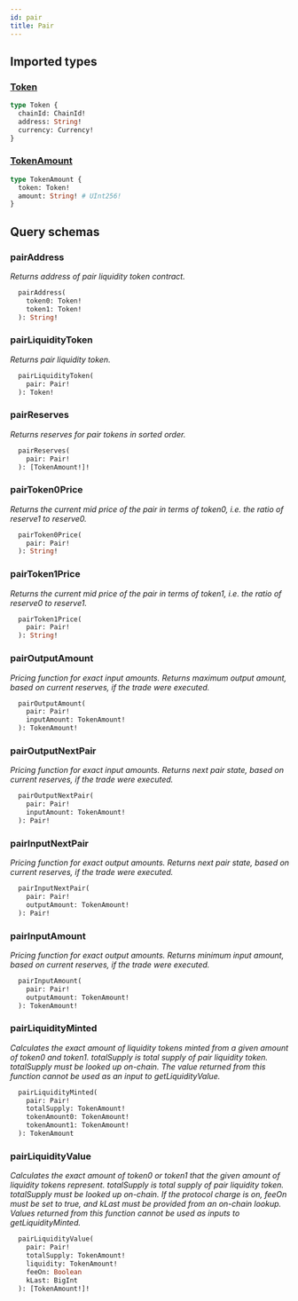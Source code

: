 ```yaml
---
id: pair
title: Pair
---
```


## Imported types

### [Token](/uniswapv2/common-types#token)

```graphql
type Token {
  chainId: ChainId!
  address: String!
  currency: Currency!
}
```

### [TokenAmount](/uniswapv2/common-types#tokenamount)

```graphql
type TokenAmount {
  token: Token!
  amount: String! # UInt256!
}
```

## Query schemas

### pairAddress

_Returns address of pair liquidity token contract._

```graphql
  pairAddress(
    token0: Token!
    token1: Token!
  ): String!
```

### pairLiquidityToken

_Returns pair liquidity token._

```graphql
  pairLiquidityToken(
    pair: Pair!
  ): Token!
```

### pairReserves

_Returns reserves for pair tokens in sorted order._

```graphql
  pairReserves(
    pair: Pair!
  ): [TokenAmount!]!
```

### pairToken0Price

_Returns the current mid price of the pair in terms of token0, i.e. the ratio of reserve1 to reserve0._

```graphql
  pairToken0Price(
    pair: Pair!
  ): String!
```

### pairToken1Price

_Returns the current mid price of the pair in terms of token1, i.e. the ratio of reserve0 to reserve1._

```graphql
  pairToken1Price(
    pair: Pair!
  ): String!
```

### pairOutputAmount

_Pricing function for exact input amounts. Returns maximum output amount, based on current reserves, if the trade were executed._

```graphql
  pairOutputAmount(
    pair: Pair!
    inputAmount: TokenAmount!
  ): TokenAmount!
```

### pairOutputNextPair

_Pricing function for exact input amounts. Returns next pair state, based on current reserves, if the trade were executed._

```graphql
  pairOutputNextPair(
    pair: Pair!
    inputAmount: TokenAmount!
  ): Pair!
```

### pairInputNextPair

_Pricing function for exact output amounts. Returns next pair state, based on current reserves, if the trade were executed._

```graphql
  pairInputNextPair(
    pair: Pair!
    outputAmount: TokenAmount!
  ): Pair!
```

### pairInputAmount

_Pricing function for exact output amounts. Returns minimum input amount, based on current reserves, if the trade were executed._

```graphql
  pairInputAmount(
    pair: Pair!
    outputAmount: TokenAmount!
  ): TokenAmount!
```

### pairLiquidityMinted

_Calculates the exact amount of liquidity tokens minted from a given amount of token0 and token1._
_totalSupply is total supply of pair liquidity token._
_totalSupply must be looked up on-chain._
_The value returned from this function cannot be used as an input to getLiquidityValue._

```graphql
  pairLiquidityMinted(
    pair: Pair!
    totalSupply: TokenAmount!
    tokenAmount0: TokenAmount!
    tokenAmount1: TokenAmount!
  ): TokenAmount
```

### pairLiquidityValue

_Calculates the exact amount of token0 or token1 that the given amount of liquidity tokens represent._
_totalSupply is total supply of pair liquidity token._
_totalSupply must be looked up on-chain._
_If the protocol charge is on, feeOn must be set to true, and kLast must be provided from an on-chain lookup._
_Values returned from this function cannot be used as inputs to getLiquidityMinted._

```graphql
  pairLiquidityValue(
    pair: Pair!
    totalSupply: TokenAmount!
    liquidity: TokenAmount!
    feeOn: Boolean
    kLast: BigInt
  ): [TokenAmount!]!
```
